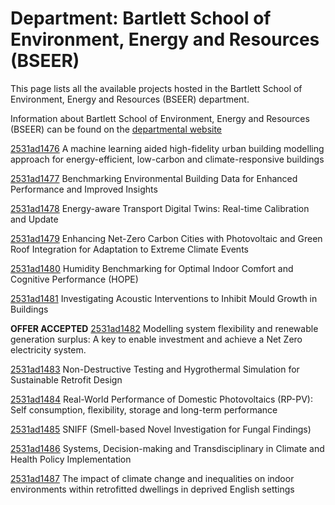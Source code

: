 # Department: **Bartlett School of Environment, Energy and Resources (BSEER)**

This page lists all the available projects hosted in the Bartlett School of Environment, Energy and Resources (BSEER) department.

Information about Bartlett School of Environment, Energy and Resources (BSEER) can be found on the [departmental website](https://www.ucl.ac.uk/bartlett/bartlett-school-environment-energy-and-resources)

[2531ad1476](../projects/2531ad1476.md) A machine learning aided high-fidelity urban building modelling approach for energy-efficient, low-carbon and climate-responsive buildings

[2531ad1477](../projects/2531ad1477.md) Benchmarking Environmental Building Data for Enhanced Performance and Improved Insights

[2531ad1478](../projects/2531ad1478.md) Energy-aware Transport Digital Twins: Real-time Calibration and Update

[2531ad1479](../projects/2531ad1479.md) Enhancing Net-Zero Carbon Cities with Photovoltaic and Green Roof Integration for Adaptation to Extreme Climate Events

[2531ad1480](../projects/2531ad1480.md) Humidity Benchmarking for Optimal Indoor Comfort and Cognitive Performance (HOPE)

[2531ad1481](../projects/2531ad1481.md) Investigating Acoustic Interventions to Inhibit Mould Growth in Buildings

**OFFER ACCEPTED** [2531ad1482](../projects/2531ad1482.md) Modelling system flexibility and renewable generation surplus: A key to enable investment and achieve a Net Zero electricity system.

[2531ad1483](../projects/2531ad1483.md) Non-Destructive Testing and Hygrothermal Simulation for Sustainable Retrofit Design

[2531ad1484](../projects/2531ad1484.md) Real-World Performance of Domestic Photovoltaics (RP-PV):  Self consumption, flexibility, storage and long-term performance

[2531ad1485](../projects/2531ad1485.md) SNIFF (Smell-based Novel Investigation for Fungal Findings)

[2531ad1486](../projects/2531ad1486.md) Systems, Decision-making and Transdisciplinary in Climate and Health Policy Implementation

[2531ad1487](../projects/2531ad1487.md) The impact of climate change and inequalities on indoor environments within retrofitted dwellings in deprived English settings

